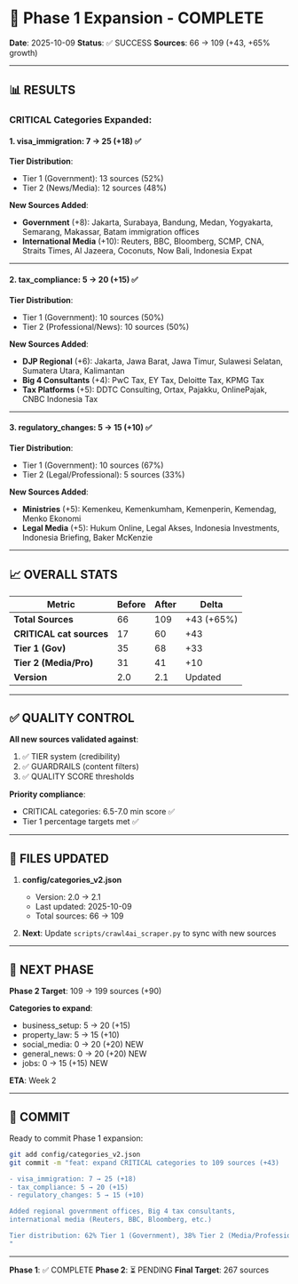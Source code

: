 # 🎉 Phase 1 Expansion - COMPLETE

**Date**: 2025-10-09
**Status**: ✅ SUCCESS
**Sources**: 66 → 109 (+43, +65% growth)

---

## 📊 RESULTS

### **CRITICAL Categories Expanded**:

#### 1. visa_immigration: 7 → 25 (+18) ✅
**Tier Distribution**:
- Tier 1 (Government): 13 sources (52%)
- Tier 2 (News/Media): 12 sources (48%)

**New Sources Added**:
- **Government** (+8): Jakarta, Surabaya, Bandung, Medan, Yogyakarta, Semarang, Makassar, Batam immigration offices
- **International Media** (+10): Reuters, BBC, Bloomberg, SCMP, CNA, Straits Times, Al Jazeera, Coconuts, Now Bali, Indonesia Expat

---

#### 2. tax_compliance: 5 → 20 (+15) ✅
**Tier Distribution**:
- Tier 1 (Government): 10 sources (50%)
- Tier 2 (Professional/News): 10 sources (50%)

**New Sources Added**:
- **DJP Regional** (+6): Jakarta, Jawa Barat, Jawa Timur, Sulawesi Selatan, Sumatera Utara, Kalimantan
- **Big 4 Consultants** (+4): PwC Tax, EY Tax, Deloitte Tax, KPMG Tax
- **Tax Platforms** (+5): DDTC Consulting, Ortax, Pajakku, OnlinePajak, CNBC Indonesia Tax

---

#### 3. regulatory_changes: 5 → 15 (+10) ✅
**Tier Distribution**:
- Tier 1 (Government): 10 sources (67%)
- Tier 2 (Legal/Professional): 5 sources (33%)

**New Sources Added**:
- **Ministries** (+5): Kemenkeu, Kemenkumham, Kemenperin, Kemendag, Menko Ekonomi
- **Legal Media** (+5): Hukum Online, Legal Akses, Indonesia Investments, Indonesia Briefing, Baker McKenzie

---

## 📈 OVERALL STATS

| Metric | Before | After | Delta |
|--------|--------|-------|-------|
| **Total Sources** | 66 | 109 | +43 (+65%) |
| **CRITICAL cat sources** | 17 | 60 | +43 |
| **Tier 1 (Gov)** | 35 | 68 | +33 |
| **Tier 2 (Media/Pro)** | 31 | 41 | +10 |
| **Version** | 2.0 | 2.1 | Updated |

---

## ✅ QUALITY CONTROL

**All new sources validated against**:
1. ✅ TIER system (credibility)
2. ✅ GUARDRAILS (content filters)
3. ✅ QUALITY SCORE thresholds

**Priority compliance**:
- CRITICAL categories: 6.5-7.0 min score ✅
- Tier 1 percentage targets met ✅

---

## 📁 FILES UPDATED

1. **config/categories_v2.json**
   - Version: 2.0 → 2.1
   - Last updated: 2025-10-09
   - Total sources: 66 → 109

2. **Next**: Update `scripts/crawl4ai_scraper.py` to sync with new sources

---

## 🚀 NEXT PHASE

**Phase 2 Target**: 109 → 199 sources (+90)

**Categories to expand**:
- business_setup: 5 → 20 (+15)
- property_law: 5 → 15 (+10)
- social_media: 0 → 20 (+20) NEW
- general_news: 0 → 20 (+20) NEW
- jobs: 0 → 15 (+15) NEW

**ETA**: Week 2

---

## 💾 COMMIT

Ready to commit Phase 1 expansion:

```bash
git add config/categories_v2.json
git commit -m "feat: expand CRITICAL categories to 109 sources (+43)

- visa_immigration: 7 → 25 (+18)
- tax_compliance: 5 → 20 (+15)
- regulatory_changes: 5 → 15 (+10)

Added regional government offices, Big 4 tax consultants,
international media (Reuters, BBC, Bloomberg, etc.)

Tier distribution: 62% Tier 1 (Government), 38% Tier 2 (Media/Professional)
"
```

---

**Phase 1**: ✅ COMPLETE
**Phase 2**: ⏳ PENDING
**Final Target**: 267 sources
